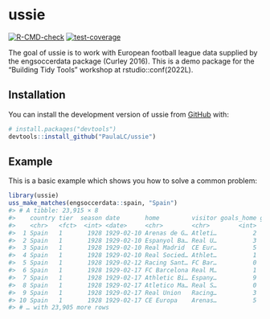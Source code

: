 
<!-- README.md is generated from README.Rmd. Please edit that file -->

# ussie

<!-- badges: start -->

[![R-CMD-check](https://github.com/PaulaLC/ussie/actions/workflows/R-CMD-check.yaml/badge.svg)](https://github.com/PaulaLC/ussie/actions/workflows/R-CMD-check.yaml)
[![test-coverage](https://github.com/PaulaLC/ussie/actions/workflows/test-coverage.yaml/badge.svg)](https://github.com/PaulaLC/ussie/actions/workflows/test-coverage.yaml)
<!-- badges: end -->

The goal of ussie is to work with European football league data supplied
by the engsoccerdata package (Curley 2016). This is a demo package for
the “Building Tidy Tools” workshop at rstudio::conf(2022L).

## Installation

You can install the development version of ussie from
[GitHub](https://github.com/) with:

``` r
# install.packages("devtools")
devtools::install_github("PaulaLC/ussie")
```

## Example

This is a basic example which shows you how to solve a common problem:

``` r
library(ussie)
uss_make_matches(engsoccerdata::spain, "Spain")
#> # A tibble: 23,915 × 8
#>    country tier  season date       home         visitor goals_home goals_visitor
#>    <chr>   <fct>  <int> <date>     <chr>        <chr>        <int>         <int>
#>  1 Spain   1       1928 1929-02-10 Arenas de G… Atleti…          2             3
#>  2 Spain   1       1928 1929-02-10 Espanyol Ba… Real U…          3             2
#>  3 Spain   1       1928 1929-02-10 Real Madrid  CE Eur…          5             0
#>  4 Spain   1       1928 1929-02-10 Real Socied… Athlet…          1             1
#>  5 Spain   1       1928 1929-02-12 Racing Sant… FC Bar…          0             2
#>  6 Spain   1       1928 1929-02-17 FC Barcelona Real M…          1             2
#>  7 Spain   1       1928 1929-02-17 Athletic Bi… Espany…          9             0
#>  8 Spain   1       1928 1929-02-17 Atletico Ma… Real S…          0             3
#>  9 Spain   1       1928 1929-02-17 Real Union   Racing…          3             1
#> 10 Spain   1       1928 1929-02-17 CE Europa    Arenas…          5             2
#> # … with 23,905 more rows
```
